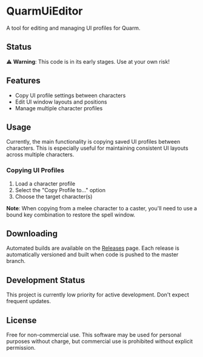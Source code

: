# QuarmUiEditor

A tool for editing and managing UI profiles for Quarm.

## Status

⚠️ **Warning**: This code is in its early stages. Use at your own risk!

## Features

- Copy UI profile settings between characters
- Edit UI window layouts and positions
- Manage multiple character profiles

## Usage

Currently, the main functionality is copying saved UI profiles between characters. This is especially useful for maintaining consistent UI layouts across multiple characters.

### Copying UI Profiles

1. Load a character profile
2. Select the "Copy Profile to..." option
3. Choose the target character(s)

**Note**: When copying from a melee character to a caster, you'll need to use a bound key combination to restore the spell window.

## Downloading

Automated builds are available on the [Releases](https://github.com/OkieDan/QuarmUiEditor/releases) page. Each release is automatically versioned and built when code is pushed to the master branch.

## Development Status

This project is currently low priority for active development. Don't expect frequent updates.

## License

Free for non-commercial use. This software may be used for personal purposes without charge, but commercial use is prohibited without explicit permission.
